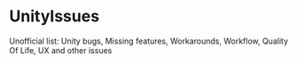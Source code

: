 # UnityIssues
Unofficial list: Unity bugs, Missing features, Workarounds, Workflow, Quality Of Life, UX and other issues
